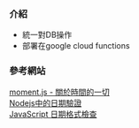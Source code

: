 ### 介紹
* 統一對DB操作
* 部署在google cloud functions


### 參考網站
[moment.js - 關於時間的一切](https://ithelp.ithome.com.tw/articles/10208995)      
[Nodejs中的日期驗證](http://hk.uwenku.com/question/p-ehgpjiut-wo.html)   
[JavaScript 日期格式檢查](http://www.eion.com.tw/Blogger/?Pid=1047)   